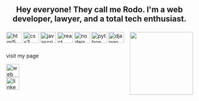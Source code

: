 <h2 align="center">Hey everyone! They call me Rodo. I'm a web developer, lawyer, and a total tech enthusiast.</h2>

###



###

<img align="right" height="170" src="https://i.imgur.com/G3L3gtr.gif"  />

###

<div align="left">
  <img src="https://cdn.jsdelivr.net/gh/devicons/devicon/icons/html5/html5-original.svg" height="30" width="42" alt="html5 logo"  />
  <img src="https://cdn.jsdelivr.net/gh/devicons/devicon/icons/css3/css3-original.svg" height="30" width="42" alt="css3 logo"  />
  <img src="https://cdn.jsdelivr.net/gh/devicons/devicon/icons/javascript/javascript-original.svg" height="30" width="42" alt="javascript logo"  />
  <img src="https://cdn.jsdelivr.net/gh/devicons/devicon/icons/react/react-original.svg" height="30" width="42" alt="react logo"  />
  <img src="https://cdn.jsdelivr.net/gh/devicons/devicon/icons/nodejs/nodejs-original.svg" height="30" width="42" alt="nodejs logo"  />
  <img src="https://cdn.jsdelivr.net/gh/devicons/devicon/icons/python/python-original.svg" height="30" width="42" alt="python logo"  />
  <img src="https://cdn.jsdelivr.net/gh/devicons/devicon/icons/django/django-plain.svg" height="30" width="42" alt="django logo"  />
  
</div>

###

<div align="left">
  <p>visit my page</p>
  <a href="https://rodo.dev/" target="_blank" rel="noreferrer">
    <img s[Imgur](https://imgur.com/dtVVFwl) height="35" alt="web logo"  />
  </a>
</div>
<div align="left">
  <a href="https://www.linkedin.com/in/rodolfo-schmidt/" target="_blank"
            rel="noreferrer">
    <img src="https://img.shields.io/static/v1?message=LinkedIn&logo=linkedin&label=&color=0077B5&logoColor=white&labelColor=&style=for-the-badge" height="35" alt="linkedin logo"  />
  </a>
</div>


